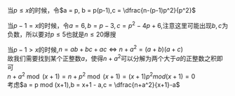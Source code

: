 当$p \le x$的时候，令$a = p, b = p(p-1),c = \dfrac{n-(p-1)p^2}{p^2}$

当$p-1=x$的时候，令$a=6,b=p-3,c=p^2-4p+6$,注意这里可能出现$b,c$为负数，所以要对$p \le 5$也就是$n \le 20$爆搜

当$p-1>x$的时候,$n = ab+bc+ac \Longleftrightarrow n+a^2 = (a+b)(a+c)$<br>
故我们需要找到某个正整数$a$，使得$n+a^2$可以分解为两个大于$a$的正整数之积即可<br>
$n+a^2 \bmod (x+1) = n+p^2 \bmod(x+1) = (x+1)p^2 mod (x+1) = 0$<br>
考虑$a = p mod (x+1),b = x+1 - a,c = \dfrac{n+a^2}{x+1}-a$ 